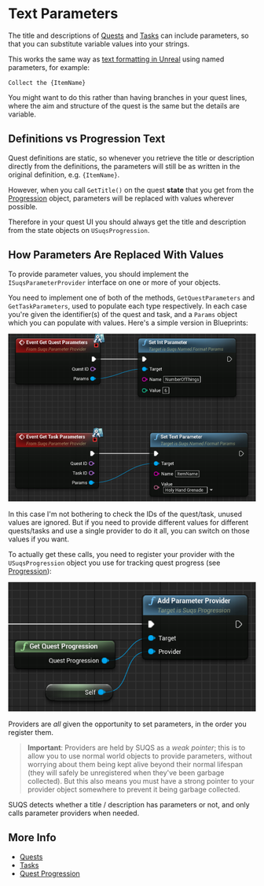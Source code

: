 # Text Parameters

The title and descriptions of [Quests](Quests.md) and [Tasks](Tasks.md) can 
include parameters, so that you can substitute variable values into your
strings.

This works the same way as [text formatting in Unreal](https://docs.unrealengine.com/4.26/en-US/ProductionPipelines/Localization/Formatting/) using named parameters, for example:

```
Collect the {ItemName}
```

You might want to do this rather than having branches in your quest lines, where
the aim and structure of the quest is the same but the details are variable. 

## Definitions vs Progression Text

Quest definitions are static, so whenever you retrieve the title or description
directly from the definitions, the parameters will still be as written in the
original definition, e.g. `{ItemName}`.

However, when you call `GetTitle()` on the quest **state** that you get from the
[Progression](Progression.md) object, parameters will be replaced with values
wherever possible. 

Therefore in your quest UI you should always get the title and description from
the state objects on `USuqsProgression`.

## How Parameters Are Replaced With Values

To provide parameter values, you should implement the `ISuqsParameterProvider`
interface on one or more of your objects. 

You need to implement one of both of the methods, `GetQuestParameters` and 
`GetTaskParameters`, used to populate each type respectively. 
In each case you're given the identifier(s) of the quest
and task, and a `Params` object which you can populate with values. Here's a 
simple version in Blueprints:

![Implement Parameter Provider](img/implementparamprovider.png)

In this case I'm not bothering to check the IDs of the quest/task, unused 
values are ignored. But if you need to provide different values for different
quests/tasks and use a single provider to do it all, you can switch on those
values if you want. 

To actually get these calls, you need to register your provider with the
`USuqsProgression` object you use for tracking quest progress (see [Progression](Progression.md)):

![Add Parameter Provider](img/addparamprovider.png)

Providers are *all* given the opportunity to set parameters, in the order you
register them.

> **Important**:
> Providers are held by SUQS as a *weak pointer*; this is to allow you to use normal world
> objects to provide parameters, without worrying about them being kept alive
> beyond their normal lifespan (they will safely be unregistered when they've been
> garbage collected). But this also means you must have a strong
> pointer to your provider object somewhere to prevent it being garbage collected.

SUQS detects whether a title / description has parameters or not, and only calls
parameter providers when needed.


## More Info

* [Quests](Quests.md)
* [Tasks](Tasks.md)
* [Quest Progression](Progression.md)
